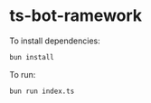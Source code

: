 # ts-bot-ramework

To install dependencies:

```bash
bun install
```

To run:

```bash
bun run index.ts
```
